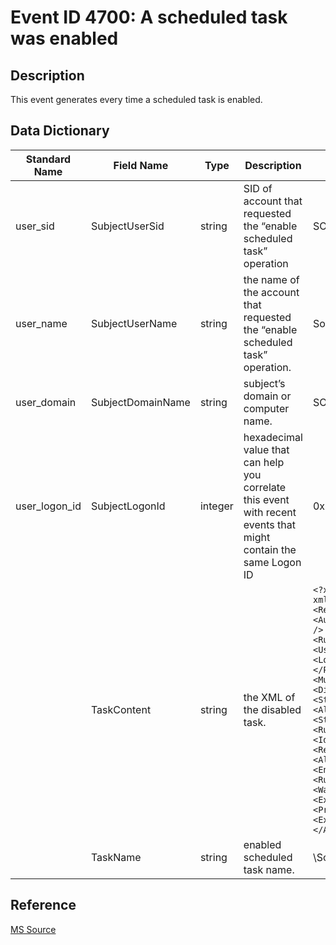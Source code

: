 # Event ID 4700: A scheduled task was enabled

## Description

This event generates every time a scheduled task is enabled.

## Data Dictionary

|Standard Name|Field Name|Type|Description|Sample Value|
|----------------|----------------|----------------|----------------|----------------|
|user_sid|SubjectUserSid|string|SID of account that requested the “enable scheduled task” operation|SOMEDOMAIN\SomeUser|
|user_name|SubjectUserName|string|the name of the account that requested the “enable scheduled task” operation.|SomeUser|
|user_domain|SubjectDomainName|string|subject’s domain or computer name.|SOMEDOMAIN|
|user_logon_id|SubjectLogonId|integer|hexadecimal value that can help you correlate this event with recent events that might contain the same Logon ID|0x364fb|
||TaskContent|string|the XML of the disabled task.|`<?xml version="1.0" encoding="UTF-16"?> <Task version="1.2" xmlns="http://schemas.microsoft.com/windows/2004/02/mit/task"> <RegistrationInfo> <Date>2015-09-22T19:03:06.9258653</Date> <Author>CONTOSO\\dadmin</Author> </RegistrationInfo> <Triggers /> <Principals> <Principal id="Author"> <RunLevel>LeastPrivilege</RunLevel> <UserId>CONTOSO\\dadmin</UserId> <LogonType>InteractiveToken</LogonType> </Principal> </Principals> <Settings> <MultipleInstancesPolicy>IgnoreNew</MultipleInstancesPolicy> <DisallowStartIfOnBatteries>true</DisallowStartIfOnBatteries> <StopIfGoingOnBatteries>true</StopIfGoingOnBatteries> <AllowHardTerminate>true</AllowHardTerminate> <StartWhenAvailable>false</StartWhenAvailable> <RunOnlyIfNetworkAvailable>false</RunOnlyIfNetworkAvailable> <IdleSettings> <StopOnIdleEnd>true</StopOnIdleEnd> <RestartOnIdle>false</RestartOnIdle> </IdleSettings> <AllowStartOnDemand>true</AllowStartOnDemand> <Enabled>true</Enabled> <Hidden>false</Hidden> <RunOnlyIfIdle>false</RunOnlyIfIdle> <WakeToRun>false</WakeToRun> <ExecutionTimeLimit>P3D</ExecutionTimeLimit> <Priority>7</Priority> </Settings> <Actions Context="Author"> <Exec> <Command>C:\\Documents\\listener.exe</Command> </Exec> </Actions> </Task></Data>`|
||TaskName|string|enabled scheduled task name.|\SomeTask|

## Reference

[MS Source](https://github.com/MicrosoftDocs/windows-itpro-docs/blob/master/windows/security/threat-protection/auditing/event-4700.md)